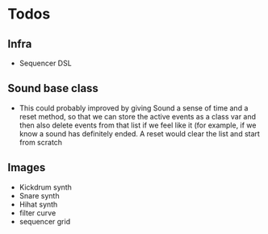 # Todos

## Infra

- Sequencer DSL

## Sound base class

- This could probably improved by giving Sound a sense of time and a reset method, so that we can store the active events as a class var and then also delete events from that list if we feel like it (for example, if we know a sound has definitely ended. A reset would clear the list and start from scratch

## Images

- Kickdrum synth
- Snare synth
- Hihat synth
- filter curve
- sequencer grid




